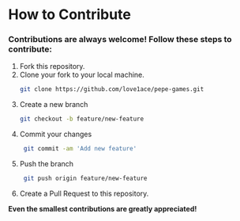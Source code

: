 # How to Contribute

### Contributions are always welcome! Follow these steps to contribute:

1. Fork this repository.
2. Clone your fork to your local machine.
   ```bash
   git clone https://github.com/love1ace/pepe-games.git
   ```
3. Create a new branch
   ```bash
   git checkout -b feature/new-feature
   ```
4. Commit your changes
   ```bash
    git commit -am 'Add new feature'
    ```
5. Push the branch
   ```bash
    git push origin feature/new-feature
    ```
6. 	Create a Pull Request to this repository.

   

**Even the smallest contributions are greatly appreciated!**
